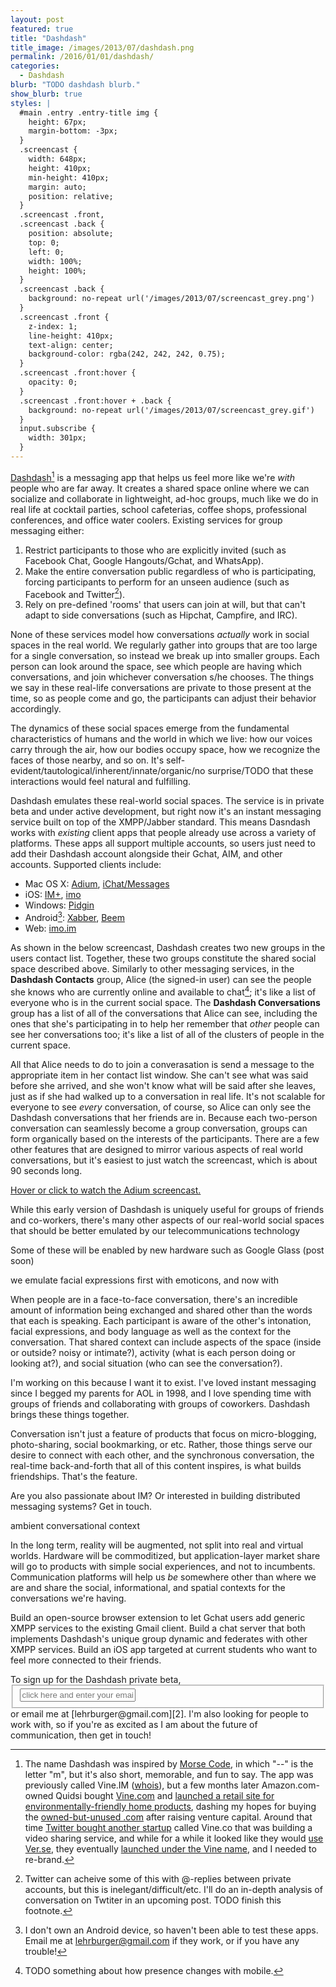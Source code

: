 ```yaml
---
layout: post
featured: true
title: "Dashdash"
title_image: /images/2013/07/dashdash.png
permalink: /2016/01/01/dashdash/
categories:
  - Dashdash
blurb: "TODO dashdash blurb."
show_blurb: true
styles: |
  #main .entry .entry-title img {
    height: 67px;
    margin-bottom: -3px;
  }
  .screencast {
    width: 648px;
    height: 410px;
    min-height: 410px;
    margin: auto;
    position: relative;
  }
  .screencast .front,
  .screencast .back {
    position: absolute;
    top: 0;
    left: 0;
    width: 100%;
    height: 100%;
  }
  .screencast .back {
    background: no-repeat url('/images/2013/07/screencast_grey.png')
  }
  .screencast .front {
    z-index: 1;
    line-height: 410px;
    text-align: center;
    background-color: rgba(242, 242, 242, 0.75);
  }
  .screencast .front:hover {
    opacity: 0;
  }
  .screencast .front:hover + .back {
    background: no-repeat url('/images/2013/07/screencast_grey.gif')
  }
  input.subscribe {
    width: 301px;
  }
---
```

[Dashdash][1][^1] is a messaging app that helps us feel more like we're *with* people who are far away. It creates a shared space online where we can socialize and collaborate in lightweight, ad-hoc groups, much like we do in real life at cocktail parties, school cafeterias, coffee shops, professional conferences, and office water coolers. Existing services for group messaging either:

 1. Restrict participants to those who are explicitly invited (such as Facebook Chat, Google Hangouts/Gchat, and WhatsApp).
 2. Make the entire conversation public regardless of who is participating, forcing participants to perform for an unseen audience (such as Facebook and Twitter[^2]).
 3. Rely on pre-defined &#39;rooms&#39; that users can join at will, but that can't adapt to side conversations (such as Hipchat, Campfire, and IRC).

None of these services model how conversations *actually* work in social spaces in the real world. We regularly gather into groups that are too large for a single conversation, so instead we break up into smaller groups. Each person can look around the space, see which people are having which conversations, and join whichever conversation s/he chooses. The things we say in these real-life conversations are private to those present at the time, so as people come and go, the participants can adjust their behavior accordingly. 

The dynamics of these social spaces emerge from the fundamental characteristics of humans and the world in which we live: how our voices carry through the air, how our bodies occupy space, how we recognize the faces of those nearby, and so on. It's self-evident/tautological/inherent/innate/organic/no surprise/TODO that these interactions would feel natural and fulfilling.

Dashdash emulates these real-world social spaces. The service is in private beta and under active development, but right now it's an instant messaging service built on top of the XMPP/Jabber standard. This means Dasndash works with *existing* client apps that people already use across a variety of platforms. These apps all support multiple accounts, so users just need to add their Dashdash account alongside their Gchat, AIM, and other accounts. Supported clients include:

 * Mac OS X: [Adium][41], [iChat/Messages][42]
 * iOS: [IM+][43], [imo][44]
 * Windows: [Pidgin][45]
 * Android[^3]: [Xabber][46], [Beem][47]
 * Web: [imo.im][48]

As shown in the below screencast, Dashdash creates two new groups in the users contact list. Together, these two groups constitute the shared social space described above. Similarly to other messaging services, in the **Dashdash Contacts** group, Alice (the signed-in user) can see the people she knows who are currently online and available to chat[^4]; it's like a list of everyone who is in the current social space. The **Dashdash Conversations** group has a list of all of the conversations that Alice can see, including the ones that she's participating in to help her remember that *other* people can see her conversations too; it's like a list of all of the clusters of people in the current space.

All that Alice needs to do to join a converasation is send a message to the appropriate item in her contact list window. She can't see what was said before she arrived, and she won't know what will be said after she leaves, just as if she had walked up to a conversation in real life. It's not scalable for everyone to see *every* conversation, of course, so Alice can only see the Dashdash conversations that her friends are in. Because each two-person conversation can seamlessly become a group conversation, groups can form organically based on the interests of the participants. There are a few other features that are designed to mirror various aspects of real world conversations, but it's easiest to just watch the screencast, which is about 90 seconds long.

<div class="screencast">
<a href="/images/2013/07/screencast.gif" target="_blank" class="front">Hover or click to watch the Adium screencast.</a>
<a href="/images/2013/07/screencast.gif" target="_blank" class="back"></a>
</div>

While this early version of Dashdash is uniquely useful for groups of friends and co-workers, there's many other aspects of our real-world social spaces that should be better emulated by our telecommunications technology

Some of these will be enabled by new hardware such as Google Glass (post soon)

we emulate facial expressions first with emoticons, and now with 

When people are in a face-to-face conversation, there's an incredible amount of information being exchanged and shared other than the words that each is speaking. Each participant is aware of the other's intonation, facial expressions, and body language as well as the context for the conversation. That shared context can include aspects of the space (inside or outside? noisy or intimate?), activity (what is each person doing or looking at?), and social situation (who can see the conversation?). 

I'm working on this because I want it to exist. I've loved instant messaging since I begged my parents for AOL in 1998, and I love spending time with groups of friends and collaborating with groups of coworkers. Dashdash brings these things together.

Conversation isn't just a feature of products that focus on micro-blogging, photo-sharing, social bookmarking, or etc. Rather, those things serve our desire to connect with each other, and the synchronous conversation, the real-time back-and-forth that all of this content inspires, is what builds friendships. That's the feature.

Are you also passionate about IM? Or interested in building distributed messaging systems? Get in touch.

ambient conversational context

In the long term, reality will be augmented, not split into real and virtual worlds. Hardware will be commoditized, but application-layer market share will go to products with simple social experiences, and not to incumbents. Communication platforms will help us *be* somewhere other than where we are and share the social, informational, and spatial contexts for the conversations we're having.

Build an open-source browser extension to let Gchat users add generic XMPP services to the existing Gmail client.
Build a chat server that both implements Dashdash's unique group dynamic and federates with other XMPP services.
Build an iOS app targeted at current students who want to feel more connected to their friends.

<form action="http://dashdash.us1.list-manage.com/subscribe/post?u=67b33604cb44dc71cb2d30ab0&amp;id=c00b18f50c" method="post"  target="_blank" novalidate>
To sign up for the Dashdash private beta, <fieldset role="subscribe"><input class="subscribe" type="text" name="EMAIL" placeholder="click here and enter your email address"/></fieldset> or email me at [lehrburger@gmail.com][2]. I'm also looking for people to work with, so if you're as excited as I am about the future of communication, then get in touch!
</form>

[^1]: The name Dashdash was inspired by [Morse Code](http://en.wikipedia.org/wiki/Morse_code), in which "&#45;&#45;" is the letter "m", but it's also short, memorable, and fun to say. The app was previously called Vine.IM ([whois](http://whois.domaintools.com/vine.im)), but a few months later Amazon.com-owned Quidsi bought [Vine.com](http://www.vine.com/) and [launched a retail site for environmentally-friendly home products](http://bits.blogs.nytimes.com/2012/09/26/amazon-starts-a-shopping-site-for-the-environmental-crowd/), dashing my hopes for buying the [owned-but-unused .com](http://web.archive.org/web/20110202113611/http://vine.com/vine/Vine_Technology.html) after raising venture capital. Around that time [Twitter bought another startup](http://allthingsd.com/20121009/twitter-buys-vine-a-video-clip-company-that-never-launched/) called Vine.co that was building a video sharing service, and while for a while it looked like they would [use Ver.se](/images/2013/07/verse.png), they eventually [launched under the Vine name](http://blog.twitter.com/2013/01/vine-new-way-to-share-video.html), and I needed to re-brand.

[^2]: Twitter can acheive some of this with @-replies between private accounts, but this is inelegant/difficult/etc. I'll do an in-depth analysis of conversation on Twtiter in an upcoming post. TODO finish this footnote.

[^3]: I don't own an Android device, so haven't been able to test these apps. Email me at <a href="mailto:lehrburger@gmail.com">lehrburger@gmail.com</a> if they work, or if you have any trouble!

[^4]: TODO something about how presence changes with mobile.

 [1]: http://dashdash.com
 [2]: mailto:lehrburger@gmail.com
 [41]: http://adium.im/
 [42]: http://www.apple.com/osx/apps/#messages
 [43]: http://itunes.apple.com/us/app/im+-instant-messenger/id285688934%22
 [44]: http://itunes.apple.com/us/app/imo-messenger/id336435697
 [45]: http://www.pidgin.im/
 [46]: http://play.google.com/store/apps/details?id=com.xabber.android
 [47]: http://play.google.com/store/apps/details?id=com.beem.project.beem
 [48]: http://imo.im/





